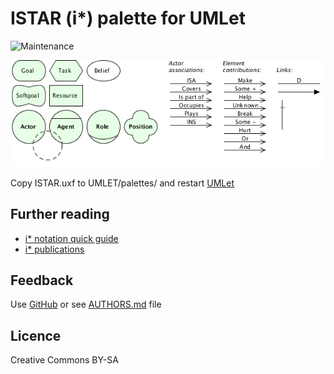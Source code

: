 # ISTAR (i\*) palette for UMLet 

![Maintenance](https://img.shields.io/maintenance/yes/2012.svg)


![Palette](ISTAR-20120127.png)

Copy ISTAR.uxf to UMLET/palettes/ and restart [UMLet](https://umlet.com)



## Further reading

- [i* notation quick guide](http://istar.rwth-aachen.de/tiki-index.php?page=iStarQuickGuide)
- [i* publications](http://istar.rwth-aachen.de/tiki-index.php?page=Publications)



## Feedback

Use [GitHub](https://github.com/andre-st/umlet-palettes/issues) or see [AUTHORS.md](AUTHORS.md) file



## Licence

Creative Commons BY-SA
